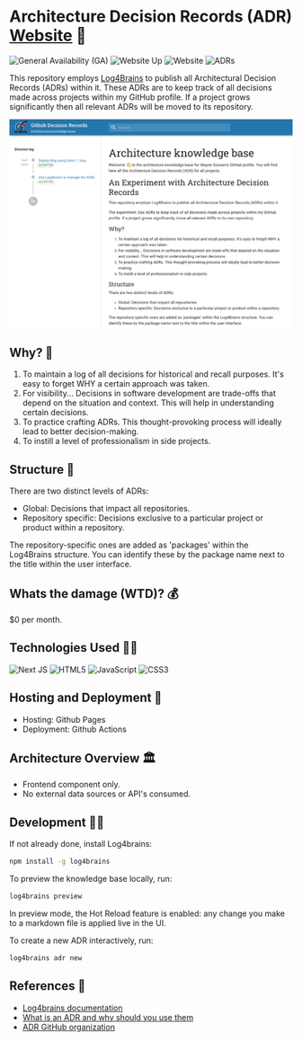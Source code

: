 # Architecture Decision Records (ADR) <a href="https://adr.waynegoosen.com/log4brains/" target="_blank">Website</a> 📒

![General Availability (GA)](https://img.shields.io/badge/Release_Stage-General_Availability_(GA)-yellow?color=%2332CD32
)
![Website Up](https://img.shields.io/website?url=https%3A%2F%2Fadr.waynegoosen.com%2Flog4brains%2F)
![Website](https://img.shields.io/website?color=0ab9e6&style=flat-square&up_message=adr.waynegoosen.com&url=https%3A%2F%2Fadr.waynegoosen.com%2Flog4brains%2F)
![ADRs](https://adr.waynegoosen.com/log4brains/badge.svg)


This repository employs [Log4Brains](https://github.com/thomvaill/log4brains/tree/master?tab=readme-ov-file#readme) to publish all Architectural Decision Records (ADRs) within it. These ADRs are to keep track of all decisions made across projects within my GitHub profile. If a project grows significantly then all relevant ADRs will be moved to its repository.

<img src="./images/website.png" alt="Architecture Decision Records"/>

## Why? 🤔

1. To maintain a log of all decisions for historical and recall purposes. It's easy to forget WHY a certain approach was taken.
2. For visibility... Decisions in software development are trade-offs that depend on the situation and context. This will help in understanding certain decisions.
3. To practice crafting ADRs. This thought-provoking process will ideally lead to better decision-making.
4. To instill a level of professionalism in side projects.

## Structure 🧱

There are two distinct levels of ADRs:
- Global: Decisions that impact all repositories.
- Repository specific: Decisions exclusive to a particular project or product within a repository.

The repository-specific ones are added as 'packages' within the Log4Brains structure. You can identify these by the package name next to the title within the user interface.

## Whats the damage (WTD)? 💰

$0 per month.

## Technologies Used 🧑‍💻

![Next JS](https://img.shields.io/badge/Next-black?style=for-the-badge&logo=next.js&logoColor=white)
![HTML5](https://img.shields.io/badge/html5-%23E34F26.svg?style=for-the-badge&logo=html5&logoColor=white) ![JavaScript](https://img.shields.io/badge/javascript-%23323330.svg?style=for-the-badge&logo=javascript&logoColor=%23F7DF1E) ![CSS3](https://img.shields.io/badge/css3-%231572B6.svg?style=for-the-badge&logo=css3&logoColor=white)

## Hosting and Deployment 🚀

- Hosting: Github Pages
- Deployment: Github Actions

## Architecture Overview 🏛️

- Frontend component only. 
- No external data sources or API's consumed.

## Development 🧑‍💻

If not already done, install Log4brains:

```bash
npm install -g log4brains
```

To preview the knowledge base locally, run:

```bash
log4brains preview
```

In preview mode, the Hot Reload feature is enabled: any change you make to a markdown file is applied live in the UI.

To create a new ADR interactively, run:

```bash
log4brains adr new
```

## References 🌳

- [Log4brains documentation](https://github.com/thomvaill/log4brains/tree/master#readme)
- [What is an ADR and why should you use them](https://github.com/thomvaill/log4brains/tree/master#-what-is-an-adr-and-why-should-you-use-them)
- [ADR GitHub organization](https://adr.github.io/)
